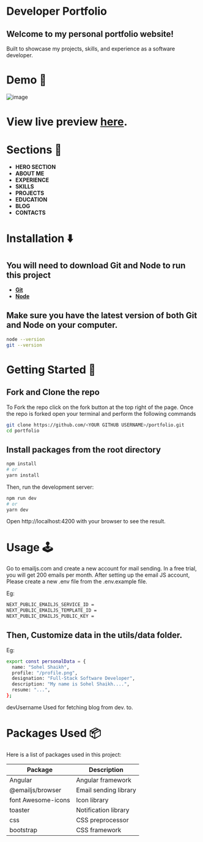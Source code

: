 # **Developer Portfolio**
## Welcome to my personal portfolio website!  
Built to showcase my projects, skills, and experience as a software developer.

# **Demo 🎥**
![image](https://github.com/user-attachments/assets/23794ae1-9b9d-4893-9402-5850b7d93e4a)

# View live preview [here](https://mrsohux.github.io/angular-portfolio/).
# **Sections 🔖**
- **HERO SECTION**
- **ABOUT ME**
- **EXPERIENCE**
- **SKILLS**
- **PROJECTS**
- **EDUCATION**
- **BLOG**
- **CONTACTS**

# **Installation ⬇️**
## You will need to download Git and Node to run this project
- **[Git](https://git-scm.com/downloads)**
- **[Node](https://nodejs.org/en/download/)**
## Make sure you have the latest version of both Git and Node on your computer.

```bash
node --version
git --version
```
# **Getting Started 🎯**
## Fork and Clone the repo
To Fork the repo click on the fork button at the top right of the page. Once the repo is forked open your terminal and perform the following commands
```bash
git clone https://github.com/<YOUR GITHUB USERNAME>/portfolio.git
cd portfolio
```
## Install packages from the root directory
```bash
npm install
# or
yarn install
```
Then, run the development server:
```bash
npm run dev
# or
yarn dev
```
Open http://localhost:4200 with your browser to see the result.

# **Usage 🕹️**
Go to emailjs.com and create a new account for mail sending. In a free trial, you will get 200 emails per month. After setting up the email JS account, Please create a new .env file from the .env.example file.

Eg:
```bash
NEXT_PUBLIC_EMAILJS_SERVICE_ID =
NEXT_PUBLIC_EMAILJS_TEMPLATE_ID =
NEXT_PUBLIC_EMAILJS_PUBLIC_KEY =
```
## Then, Customize data in the utils/data folder.
Eg:
```bash
export const personalData = {
  name: "Sohel Shaikh",
  profile: "/profile.png",
  designation: "Full-Stack Software Developer",
  description: "My name is Sohel Shaikh....",
  resume: "...",
};
```
devUsername Used for fetching blog from dev. to.

# **Packages Used 📦**

Here is a list of packages used in this project:

| Package             | Description             |
|---------------------|-------------------------|
| Angular             | Angular framework       |
| @emailjs/browser    | Email sending library   |
| font Awesome-icons         | Icon library     |
| toaster     | Notification library    |
| css                | CSS preprocessor        |
| bootstrap         | CSS framework           |
